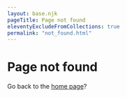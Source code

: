 ```yaml
---
layout: base.njk
pageTitle: Page not found
eleventyExcludeFromCollections: true
permalink: "not_found.html"
---
```


# Page not found

Go back to the [home page](/)?